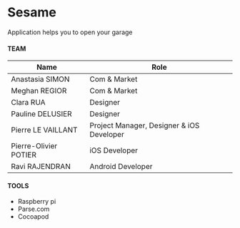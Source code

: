 Sesame 
==========

Application helps you to open your garage


#### TEAM
| Name  |  Role|
| ------------- | ------------- |
| Anastasia SIMON | Com & Market |
| Meghan REGIOR  | Com & Market  |
| Clara RUA | Designer |
| Pauline DELUSIER | Designer |
| Pierre LE VAILLANT | Project Manager, Designer & iOS Developer |
| Pierre-Olivier POTIER | iOS Developer |
| Ravi RAJENDRAN | Android Developer |

#### TOOLS
* Raspberry pi  
* Parse.com
* Cocoapod

